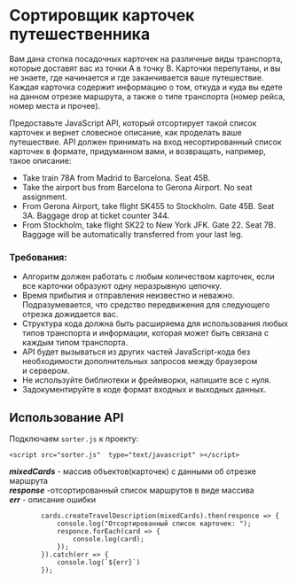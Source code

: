 # Сортировщик карточек путешественника

Вам дана стопка посадочных карточек на различные виды транспорта, которые доставят вас из точки A в точку B. Карточки перепутаны, и вы не знаете, где начинается и где заканчивается ваше путешествие. Каждая карточка содержит информацию о том, откуда и куда вы едете на данном отрезке маршрута, а также о типе транспорта (номер рейса, номер места и прочее).

Предоставьте JavaScript API, который отсортирует такой список карточек и вернет словесное описание, как проделать ваше путешествие. API должен принимать на вход несортированный список карточек в формате, придуманном вами, и возвращать, например, такое описание:

* Take train 78A from Madrid to Barcelona. Seat 45B.
* Take the airport bus from Barcelona to Gerona Airport. No seat assignment.
* From Gerona Airport, take flight SK455 to Stockholm. Gate 45B. Seat 3A. Baggage drop at ticket counter 344.
* From Stockholm, take flight SK22 to New York JFK. Gate 22. Seat 7B. Baggage will be automatically transferred from your last leg.

### Требования:

* Алгоритм должен работать с любым количеством карточек, если все карточки образуют одну неразрывную цепочку.
* Время прибытия и отправления неизвестно и неважно. Подразумевается, что средство передвижения для следующего отрезка дожидается вас.
* Структура кода должна быть расширяема для использования любых типов транспорта и информации, которая может быть связана с каждым типом транспорта.
* API будет вызываться из других частей JavaScript-кода без необходимости дополнительных запросов между браузером и сервером.
* Не используйте библиотеки и фреймворки, напишите все с нуля.
* Задокументируйте в коде формат входных и выходных данных.

## Использование API
Подключаем `sorter.js` к проекту:

```<script src="sorter.js"  type="text/javascript" ></script>```

***mixedCards*** - массив объектов(карточек) с данными об отрезке маршрута</br>
***response*** -отсортированный список маршрутов в виде массива </br>
***err*** - описание ошибки </br>
```let cards = new Cards();
		cards.createTravelDescription(mixedCards).then(responce => {
			console.log("Отсортированный список карточек: ");
			responce.forEach(card => {
				console.log(card);
			});
		}).catch(err => {
			console.log(`${err}`)
		});
```
